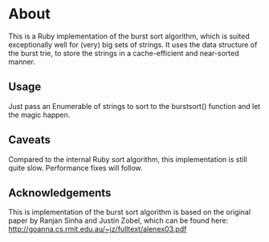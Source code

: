 About
=====

This is a Ruby implementation of the burst sort algorithm, which is suited exceptionally well for (very) big sets of strings. It uses the data structure of the burst trie, to store the strings in a cache-efficient and near-sorted manner.


Usage
-----

Just pass an Enumerable of strings to sort to the burstsort() function and let the magic happen.


Caveats
-------

Compared to the internal Ruby sort algorithm, this implementation is still quite slow. Performance fixes will follow.


Acknowledgements
----------------

This is implementation of the burst sort algorithm is based on the original paper by Ranjan Sinha and Justin Zobel, which can be found here: http://goanna.cs.rmit.edu.au/~jz/fulltext/alenex03.pdf